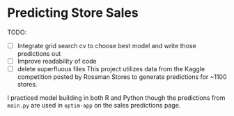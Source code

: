 # Predicting Store Sales

TODO:
- [ ] Integrate grid search cv to choose best model and write those predictions out
- [ ] Improve readability  of code
- [ ] delete superfluous files 
This project utilizes data from the Kaggle competition posted by Rossman Stores to generate predictions for ~1100 stores.

I practiced model building in both R and Python though the predictions from `main.py` are used in `optim-app` on the sales predictions page.

## 
